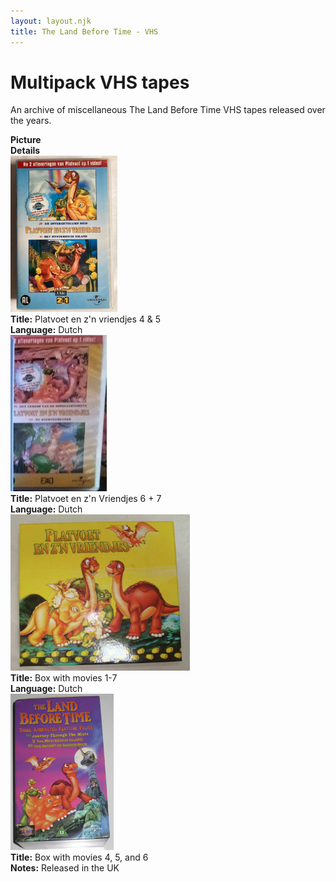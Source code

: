 ```yaml
---
layout: layout.njk
title: The Land Before Time - VHS
---
```


# Multipack VHS tapes

An archive of miscellaneous The Land Before Time VHS tapes released over the years.

<div class="item-table">
  <div class="item-header">
    <div class="item-image"><strong>Picture</strong></div>
    <div class="item-details"><strong>Details</strong></div>
  </div>

<div class="item-entry" id="lbt4-5nl-304">
    <div class="item-image">
      <a href="/images/media/vhs/collections/lbt4-5nl.jpg" data-lightbox="img" data-title="Platvoet en z'n vriendjes 4 & 5">
        <div class="img-box">
          <img src="/images/media/vhs/collections/lbt4-5nl.jpg" alt="Platvoet en z'n vriendjes 4 & 5" style="height:250px; object-fit:cover;" loading="lazy"/>
        </div>
      </a>
    </div>
    <div class="item-details">
      <strong>Title:</strong> Platvoet en z'n vriendjes 4 & 5<br/>
      <strong>Language:</strong> Dutch<br/>
    </div>
  </div>

<div class="item-entry" id="lbt6-7nl-308">
    <div class="item-image">
      <a href="/images/media/vhs/collections/lbt6-7nl.jpg" data-lightbox="img" data-title="Platvoet en z'n Vriendjes 6 + 7">
        <div class="img-box">
          <img src="/images/media/vhs/collections/lbt6-7nl.jpg" alt="Platvoet en z'n Vriendjes 6 + 7" style="height:250px; object-fit:cover;" loading="lazy"/>
        </div>
      </a>
    </div>
    <div class="item-details">
      <strong>Title:</strong> Platvoet en z'n Vriendjes 6 + 7<br/>
      <strong>Language:</strong> Dutch<br/>
    </div>
  </div>


<div class="item-entry" id="lbt1-7dutch-305">
    <div class="item-image">
      <a href="/images/media/vhs/collections/lbt1-7dutch.jpg" data-lightbox="img" data-title="Box with movies 1-7">
        <div class="img-box">
          <img src="/images/media/vhs/collections/lbt1-7dutch.jpg" alt="Box with movies 1-7" style="height:250px; object-fit:cover;" loading="lazy"/>
        </div>
      </a>
    </div>
    <div class="item-details">
      <strong>Title:</strong> Box with movies 1-7<br/>
      <strong>Language:</strong> Dutch<br/>
    </div>
  </div>

<div class="item-entry" id="lbt4-6UK-306">
    <div class="item-image">
      <a href="/images/media/vhs/collections/lbt4-6UK.jpg" data-lightbox="img" data-title="Box with movies 4, 5, and 6">
        <div class="img-box">
          <img src="/images/media/vhs/collections/lbt4-6UK.jpg" alt="Box with movies 4, 5, and 6" style="height:250px; object-fit:cover;" loading="lazy"/>
        </div>
      </a>
    </div>
    <div class="item-details">
      <strong>Title:</strong> Box with movies 4, 5, and 6<br/>
      <strong>Notes:</strong> Released in the UK<br/>
    </div>
  </div>


</div>